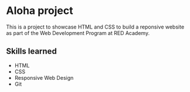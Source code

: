 # Aloha project
This is a project to showcase HTML and CSS to build a reponsive website as part of the Web Development Program at RED Academy. 

## Skills learned 
- HTML
- CSS
- Responsive Web Design 
- Git 